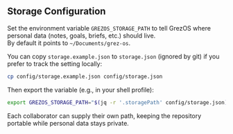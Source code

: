 ## Storage Configuration

Set the environment variable `GREZOS_STORAGE_PATH` to tell GrezOS where personal data (notes, goals, briefs, etc.) should live.  
By default it points to `~/Documents/grez-os`.

You can copy `storage.example.json` to `storage.json` (ignored by git) if you prefer to track the setting locally:

```bash
cp config/storage.example.json config/storage.json
```

Then export the variable (e.g., in your shell profile):

```bash
export GREZOS_STORAGE_PATH="$(jq -r '.storagePath' config/storage.json)"
```

Each collaborator can supply their own path, keeping the repository portable while personal data stays private.
